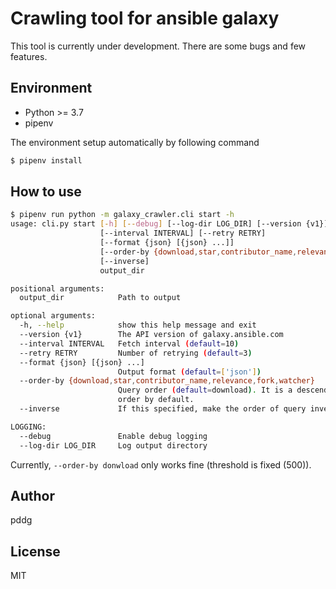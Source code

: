 # Crawling tool for ansible galaxy

This tool is currently under development. There are some bugs and few features.

## Environment

- Python >= 3.7
- pipenv

The environment setup automatically by following command

```bash
$ pipenv install
```

## How to use

```bash
$ pipenv run python -m galaxy_crawler.cli start -h
usage: cli.py start [-h] [--debug] [--log-dir LOG_DIR] [--version {v1}]
                    [--interval INTERVAL] [--retry RETRY]
                    [--format {json} [{json} ...]]
                    [--order-by {download,star,contributor_name,relevance,fork,watcher}]
                    [--inverse]
                    output_dir

positional arguments:
  output_dir            Path to output

optional arguments:
  -h, --help            show this help message and exit
  --version {v1}        The API version of galaxy.ansible.com
  --interval INTERVAL   Fetch interval (default=10)
  --retry RETRY         Number of retrying (default=3)
  --format {json} [{json} ...]
                        Output format (default=['json'])
  --order-by {download,star,contributor_name,relevance,fork,watcher}
                        Query order (default=download). It is a descending
                        order by default.
  --inverse             If this specified, make the order of query inverse

LOGGING:
  --debug               Enable debug logging
  --log-dir LOG_DIR     Log output directory
```

Currently, `--order-by donwload` only works fine (threshold is fixed (500)).

## Author

pddg

## License

MIT
